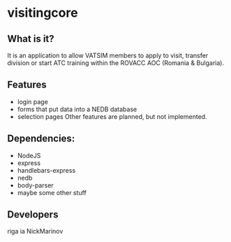 # visitingcore
## What is it?
It is an application to allow VATSIM members to apply to visit, transfer division or start ATC training within the ROVACC AOC (Romania & Bulgaria).
## Features
- login page
- forms that put data into a NEDB database
- selection pages
Other features are planned, but not implemented.
## Dependencies:
- NodeJS
- express
- handlebars-express
- nedb
- body-parser
- maybe some other stuff
## Developers
riga ia
NickMarinov
